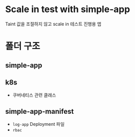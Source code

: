 # Scale in test with simple-app

Taint 값을 조절하지 않고 scale in 테스트 진행용 앱

# 폴더 구조

## simple-app

## k8s

- 쿠버네티스 관련 클래스

## simple-app-manifest

- `log-app` Deployment 파일
- `rbac`